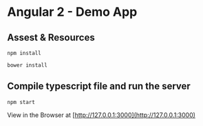 Angular 2 - Demo App
====================

Assest & Resources
---

```
npm install
```

```
bower install
```


Compile typescript file and run the server
---

```
npm start
```

View in the Browser at [http://127.0.0.1:3000](http://127.0.0.1:3000)
